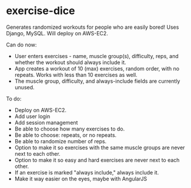 # exercise-dice
Generates randomized workouts for people who are easily bored!
Uses Django, MySQL.
Will deploy on AWS-EC2.

Can do now:
- User enters exercises - name, muscle group(s), difficulty, reps, and whether the workout should always include it.
- App creates a workout of 10 (max) exercises, random order, with no repeats. Works with less than 10 exercises as well.
- The muscle group, difficulty, and always-include fields are currently unused.

To do:
- Deploy on AWS-EC2.
- Add user login
- Add session management
- Be able to choose how many exercises to do.
- Be able to choose: repeats, or no repeats.
- Be able to randomize number of reps.
- Option to make it so exercises with the same muscle groups are never next to each other.
- Option to make it so easy and hard exercises are never next to each other.
- If an exercise is marked "always include," always include it.
- Make it way easier on the eyes, maybe with AngularJS
